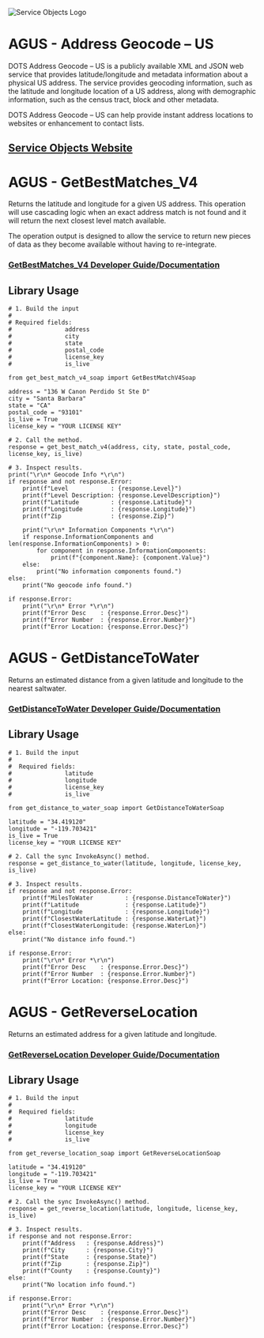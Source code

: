 ﻿![Service Objects Logo](https://www.serviceobjects.com/wp-content/uploads/2021/05/SO-Logo-with-TM.gif "Service Objects Logo")

# AGUS - Address Geocode – US

DOTS Address Geocode – US is a publicly available XML and JSON web service that provides latitude/longitude and metadata information about a physical US address. The service provides geocoding information, such as the latitude and longitude location of a US address, along with demographic information, such as the census tract, block and other metadata.

DOTS Address Geocode – US can help provide instant address locations to websites or enhancement to contact lists.

## [Service Objects Website](https://serviceobjects.com)

# AGUS - GetBestMatches_V4

Returns the latitude and longitude for a given US address. This operation will use cascading logic when an exact address match is not found and it will return the next closest level match available. 

The operation output is designed to allow the service to return new pieces of data as they become available without having to re-integrate. 

### [GetBestMatches_V4 Developer Guide/Documentation](https://www.serviceobjects.com/docs/dots-address-geocode-us/agus-operations/agus-getbestmatch_v4-recommended/)

## Library Usage

```
# 1. Build the input
#
# Required fields:
#               address
#               city 
#               state
#               postal_code
#               license_key
#               is_live

from get_best_match_v4_soap import GetBestMatchV4Soap

address = "136 W Canon Perdido St Ste D"
city = "Santa Barbara"
state = "CA"
postal_code = "93101"
is_live = True
license_key = "YOUR LICENSE KEY"

# 2. Call the method.
response = get_best_match_v4(address, city, state, postal_code, license_key, is_live)

# 3. Inspect results.
print("\r\n* Geocode Info *\r\n")
if response and not response.Error:
    print(f"Level            : {response.Level}")
    print(f"Level Description: {response.LevelDescription}")
    print(f"Latitude         : {response.Latitude}")
    print(f"Longitude        : {response.Longitude}")
    print(f"Zip              : {response.Zip}")

    print("\r\n* Information Components *\r\n")
    if response.InformationComponents and len(response.InformationComponents) > 0:
        for component in response.InformationComponents:
            print(f"{component.Name}: {component.Value}")
    else:
        print("No information components found.")
else:
    print("No geocode info found.")

if response.Error:
    print("\r\n* Error *\r\n")
    print(f"Error Desc    : {response.Error.Desc}")
    print(f"Error Number  : {response.Error.Number}")
    print(f"Error Location: {response.Error.Desc}")
```

# AGUS - GetDistanceToWater

Returns an estimated distance from a given latitude and longitude to the nearest saltwater.

### [GetDistanceToWater Developer Guide/Documentation](https://www.serviceobjects.com/docs/dots-address-geocode-us/agus-operations/agus-getdistancetowater/)

## Library Usage

```
# 1. Build the input
#
#  Required fields:
#               latitude
#               longitude
#               license_key
#               is_live

from get_distance_to_water_soap import GetDistanceToWaterSoap

latitude = "34.419120"
longitude = "-119.703421"
is_live = True
license_key = "YOUR LICENSE KEY"

# 2. Call the sync InvokeAsync() method.
response = get_distance_to_water(latitude, longitude, license_key, is_live)

# 3. Inspect results.
if response and not response.Error:
    print(f"MilesToWater         : {response.DistanceToWater}")
    print(f"Latitude             : {response.Latitude}")
    print(f"Longitude            : {response.Longitude}")
    print(f"ClosestWaterLatitude : {response.WaterLat}")
    print(f"ClosestWaterLongitude: {response.WaterLon}")
else:
    print("No distance info found.")

if response.Error:
    print("\r\n* Error *\r\n")
    print(f"Error Desc    : {response.Error.Desc}")
    print(f"Error Number  : {response.Error.Number}")
    print(f"Error Location: {response.Error.Desc}")
```

# AGUS - GetReverseLocation

Returns an estimated address for a given latitude and longitude.

### [GetReverseLocation Developer Guide/Documentation](https://www.serviceobjects.com/docs/dots-address-geocode-us/agus-operations/agus-getreverselocation/)

## Library Usage

```
# 1. Build the input
#
#  Required fields:
#               latitude
#               longitude
#               license_key
#               is_live

from get_reverse_location_soap import GetReverseLocationSoap

latitude = "34.419120"
longitude = "-119.703421"
is_live = True
license_key = "YOUR LICENSE KEY"

# 2. Call the sync InvokeAsync() method.
response = get_reverse_location(latitude, longitude, license_key, is_live)

# 3. Inspect results.
if response and not response.Error:
    print(f"Address   : {response.Address}")
    print(f"City      : {response.City}")
    print(f"State     : {response.State}")
    print(f"Zip       : {response.Zip}")
    print(f"County    : {response.County}")
else:
    print("No location info found.")

if response.Error:
    print("\r\n* Error *\r\n")
    print(f"Error Desc    : {response.Error.Desc}")
    print(f"Error Number  : {response.Error.Number}")
    print(f"Error Location: {response.Error.Desc}")
```
